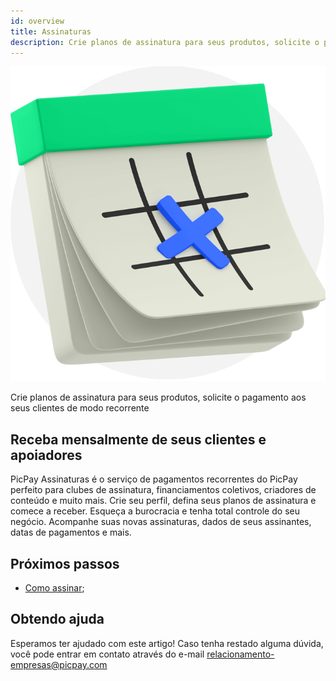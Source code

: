 ```yaml
---
id: overview
title: Assinaturas
description: Crie planos de assinatura para seus produtos, solicite o pagamento aos seus clientes de modo recorrente
---
```


<div style={{textAlign: 'right'}}>

![image](../../../static/img/icone-banner-assinaturas.png)

</div>

Crie planos de assinatura para seus produtos, solicite o pagamento aos seus clientes de modo recorrente

## Receba mensalmente de seus clientes e apoiadores

PicPay Assinaturas é o serviço de pagamentos recorrentes do PicPay perfeito para clubes de assinatura, financiamentos coletivos, criadores de conteúdo e muito mais. Crie seu perfil, defina seus planos de assinatura e comece a receber. Esqueça a burocracia e tenha total controle do seu negócio. Acompanhe suas novas assinaturas, dados de seus assinantes, datas de pagamentos e mais.

## Próximos passos

- [Como assinar](/subscriptions/intro/sign-up);

## Obtendo ajuda

Esperamos ter ajudado com este artigo! Caso tenha restado alguma dúvida, você pode entrar em contato através do e-mail relacionamento-empresas@picpay.com
